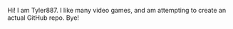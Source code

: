 Hi! I am Tyler887. I like many video games, and am attempting to create an actual GitHub repo. Bye!
